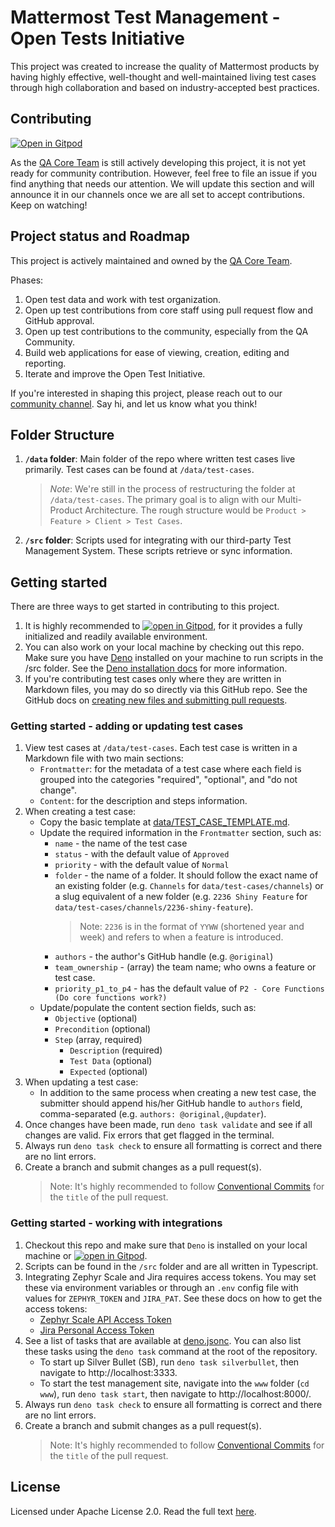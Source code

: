 # Mattermost Test Management - Open Tests Initiative

This project was created to increase the quality of Mattermost products by having highly effective, well-thought and well-maintained living test cases through high collaboration and based on industry-accepted best practices.

## Contributing
[![Open in Gitpod](https://gitpod.io/button/open-in-gitpod.svg)](https://gitpod.io/#https://github.com/mattermost/mattermost-test-management)

As the [QA Core Team](https://github.com/orgs/mattermost/teams/qa-core-team) is still actively developing this project, it is not yet ready for community contribution. However, feel free to file an issue if you find anything that needs our attention. We will update this section and will announce it in our channels once we are all set to accept contributions. Keep on watching!

## Project status and Roadmap
This project is actively maintained and owned by the [QA Core Team](https://github.com/orgs/mattermost/teams/qa-core-team).

Phases:
1. Open test data and work with test organization.
2. Open up test contributions from core staff using pull request flow and GitHub approval.
3. Open up test contributions to the community, especially from the QA Community.
4. Build web applications for ease of viewing, creation, editing and reporting.
5. Iterate and improve the Open Test Initiative.

If you're interested in shaping this project, please reach out to our [community channel](https://community.mattermost.com/core/channels/quality-assurance). Say hi, and let us know what you think!

## Folder Structure
1. __`/data` folder__: Main folder of the repo where written test cases live primarily. Test cases can be found at `/data/test-cases`.
    > *Note*: We're still in the process of restructuring the folder at `/data/test-cases`. The primary goal is to align with our Multi-Product Architecture. The rough structure would be `Product > Feature > Client > Test Cases`.

2. __`/src` folder__: Scripts used for integrating with our third-party Test Management System. These scripts retrieve or sync information.

## Getting started
There are three ways to get started in contributing to this project.
1. It is highly recommended to [![open in Gitpod](https://img.shields.io/badge/open%20in-Gitpod-908a85?logo=gitpod)](https://gitpod.io/#https://github.com/mattermost/mattermost-test-management), for it provides a fully initialized and readily available environment.
2. You can also work on your local machine by checking out this repo. Make sure you have [Deno](https://deno.land/) installed on your machine to run scripts in the /src folder. See the [Deno installation docs](https://deno.land/#installation) for more information.
3. If you're contributing test cases only where they are written in Markdown files, you may do so directly via this GitHub repo. See the GitHub docs on [creating new files and submitting pull requests](https://docs.github.com/en/repositories/working-with-files/managing-files/creating-new-files).

### Getting started - adding or updating test cases
1. View test cases at `/data/test-cases`. Each test case is written in a Markdown file with two main sections:
    - `Frontmatter`: for the metadata of a test case where each field is grouped into the categories "required", "optional", and "do not change".
    - `Content`: for the description and steps information.
2. When creating a test case:
    - Copy the basic template at [data/TEST_CASE_TEMPLATE.md](https://raw.githubusercontent.com/mattermost/mattermost-test-management/main/data/TEST_CASE_TEMPLATE.md).
    - Update the required information in the `Frontmatter` section, such as:
        - `name` - the name of the test case
        - `status` - with the default value of `Approved`
        - `priority` - with the default value of `Normal`
        - `folder` - the name of a folder. It should follow the exact name of an existing folder (e.g. `Channels` for `data/test-cases/channels`) or a slug equivalent of a new folder (e.g. `2236 Shiny Feature` for `data/test-cases/channels/2236-shiny-feature`). 
            > Note: `2236` is in the format of `YYWW` (shortened year and week) and refers to when a feature is introduced.
        - `authors` - the author's GitHub handle (e.g. `@original`)
        - `team_ownership` - (array) the team name; who owns a feature or test case.
        - `priority_p1_to_p4` - has the default value of `P2 - Core Functions (Do core functions work?)`
    - Update/populate the content section fields, such as:
        - `Objective` (optional)
        - `Precondition` (optional)
        - `Step` (array, required)
            - `Description` (required)
            - `Test Data` (optional)
            - `Expected` (optional)
3. When updating a test case:
    - In addition to the same process when creating a new test case, the submitter should append his/her GitHub handle to `authors` field, comma-separated (e.g. `authors: @original,@updater`).
4. Once changes have been made, run `deno task validate` and see if all changes are valid. Fix errors that get flagged in the terminal.
5. Always run `deno task check` to ensure all formatting is correct and there are no lint errors. 
6. Create a branch and submit changes as a pull request(s).
    > Note: It's highly recommended to follow [Conventional Commits](https://www.conventionalcommits.org/en/v1.0.0/) for the `title` of the pull request.

### Getting started - working with integrations
1. Checkout this repo and make sure that `Deno` is installed on your local machine or [![open in Gitpod](https://img.shields.io/badge/open%20in-Gitpod-908a85?logo=gitpod)](https://gitpod.io/#https://github.com/mattermost/mattermost-test-management).
2. Scripts can be found in the `/src` folder and are all written in Typescript.
3. Integrating Zephyr Scale and Jira requires access tokens. You may set these via environment variables or through an `.env` config file with values for `ZEPHYR_TOKEN` and `JIRA_PAT`. See these docs on how to get the access tokens:
    - [Zephyr Scale API Access Token](https://support.smartbear.com/zephyr-scale-cloud/docs/rest-api/generating-api-access-tokens.html)
    - [Jira Personal Access Token](https://confluence.atlassian.com/enterprise/using-personal-access-tokens-1026032365.html)
4. See a list of tasks that are available at [deno.jsonc](https://github.com/mattermost/mattermost-test-management/blob/main/deno.jsonc). You can also list these tasks using the `deno task` command at the root of the repository.
    - To start up Silver Bullet (SB), run `deno task silverbullet`, then navigate to http://localhost:3333.
    - To start the test management site, navigate into the `www` folder (`cd www`), run `deno task start`, then navigate to http://localhost:8000/.
5. Always run `deno task check` to ensure all formatting is correct and there are no lint errors.
6. Create a branch and submit changes as a pull request(s).
    > Note: It's highly recommended to follow [Conventional Commits](https://www.conventionalcommits.org/en/v1.0.0/) for the `title` of the pull request.

## License
Licensed under Apache License 2.0. Read the full text [here](https://github.com/mattermost/mattermost-test-management/blob/main/LICENSE).
